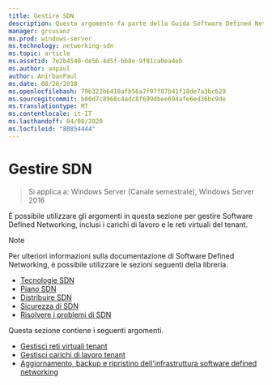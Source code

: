 ```yaml
---
title: Gestire SDN
description: Questo argomento fa parte della Guida Software Defined Networking su come gestire i carichi di lavoro e le reti virtuali dei tenant in Windows Server 2016.
manager: grcusanz
ms.prod: windows-server
ms.technology: networking-sdn
ms.topic: article
ms.assetid: 7e2b4540-de56-4d5f-bb8e-9f81ca0ea4eb
ms.author: anpaul
author: AnirbanPaul
ms.date: 08/26/2018
ms.openlocfilehash: 79b322b6418afb56a7f97f87b41f18de7a3bc629
ms.sourcegitcommit: b00d7c8968c4adc8f699dbee694afe6ed36bc9de
ms.translationtype: MT
ms.contentlocale: it-IT
ms.lasthandoff: 04/08/2020
ms.locfileid: "80854444"
---
```

# <a name="manage-sdn"></a>Gestire SDN

>Si applica a: Windows Server (Canale semestrale), Windows Server 2016

È possibile utilizzare gli argomenti in questa sezione per gestire Software Defined Networking, inclusi i carichi di lavoro e le reti virtuali del tenant.  
  
>[!NOTE]  
>Per ulteriori informazioni sulla documentazione di Software Defined Networking, è possibile utilizzare le sezioni seguenti della libreria.  
>- [Tecnologie SDN](../technologies/Software-Defined-Networking-Technologies.md)  
>- [Piano SDN](../plan/plan-a-software-defined-network-infrastructure.md)  
>- [Distribuire SDN](../deploy/Deploy-Software-Defined-Networking.md)
>- [Sicurezza di SDN](../security/sdn-security-top.md)
>- [Risolvere i problemi di SDN](../troubleshoot/Troubleshoot-Software-Defined-Networking.md)  

Questa sezione contiene i seguenti argomenti.  
  
- [Gestisci reti virtuali tenant](Manage-Tenant-Virtual-Networks.md)
- [Gestisci carichi di lavoro tenant](Manage-Tenant-Workloads.md)
- [Aggiornamento, backup e ripristino dell'infrastruttura software defined networking](Update-Backup-Restore.md)

